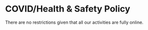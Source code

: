 # COVID/Health & Safety Policy

There are no restrictions given that all our activities are fully online.
